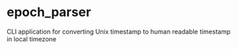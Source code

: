 # epoch_parser
CLI application for converting Unix timestamp to human readable timestamp in local timezone
